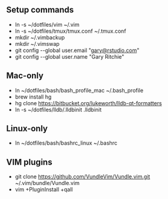 Setup commands
--------------

* ln -s ~/dotfiles/vim ~/.vim
* ln -s ~/dotfiles/tmux/tmux.conf ~/.tmux.conf
* mkdir ~/.vimbackup
* mkdir ~/.vimswap
* git config --global user.email "gary@rstudio.com"
* git config --global user.name "Gary Ritchie"

Mac-only
----------

* ln ~/dotfiles/bash/bash_profile_mac ~/.bash_profile
* brew install hg
* hg clone https://bitbucket.org/lukeworth/lldb-qt-formatters
* ln -s ~/dotfiles/lldb/.lldbinit .lldbinit

Linux-only
----------

* ln ~/dotfiles/bash/bashrc_linux ~/.bashrc

VIM plugins
-----------

* git clone https://github.com/VundleVim/Vundle.vim.git ~/.vim/bundle/Vundle.vim
* vim +PluginInstall +qall


